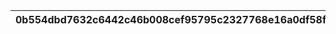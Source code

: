 |0b554dbd7632c6442c46b008cef95795c2327768e16a0df58faf67f85624064f|3fb9f55cbf9f2f72a5939908e63b9c5220176eb19af446493ff5718226932ac9|2b4301878b2c1839f3cb85528236b3882f2fc7a72a66e8a92590ed453f84411b|de3d661642750c40c47f8d33eebc732d298087f8a82cdfe30a3470767ef136a1|26f7b980fd9fe181d1336ff9032b175b03c5ca1f4db7228a0c8f94516f4b2dd5|
| --- | --- | --- | --- | --- |